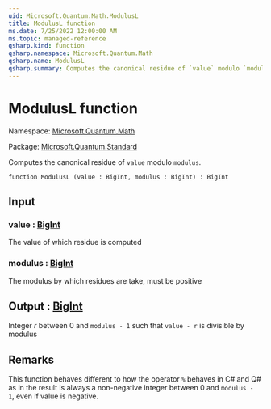 ```yaml
---
uid: Microsoft.Quantum.Math.ModulusL
title: ModulusL function
ms.date: 7/25/2022 12:00:00 AM
ms.topic: managed-reference
qsharp.kind: function
qsharp.namespace: Microsoft.Quantum.Math
qsharp.name: ModulusL
qsharp.summary: Computes the canonical residue of `value` modulo `modulus`.
---
```


# ModulusL function

Namespace: [Microsoft.Quantum.Math](xref:Microsoft.Quantum.Math)

Package: [Microsoft.Quantum.Standard](https://nuget.org/packages/Microsoft.Quantum.Standard)


Computes the canonical residue of `value` modulo `modulus`.

```qsharp
function ModulusL (value : BigInt, modulus : BigInt) : BigInt
```


## Input

### value : [BigInt](xref:microsoft.quantum.qsharp.valueliterals#bigint-literals)

The value of which residue is computed


### modulus : [BigInt](xref:microsoft.quantum.qsharp.valueliterals#bigint-literals)

The modulus by which residues are take, must be positive



## Output : [BigInt](xref:microsoft.quantum.qsharp.valueliterals#bigint-literals)

Integer $r$ between 0 and `modulus - 1` such that `value - r` is divisible by modulus

## Remarks

This function behaves different to how the operator `%` behaves in C# and Q# as in the resultis always a non-negative integer between 0 and `modulus - 1`, even if value is negative.